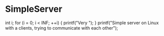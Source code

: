# SimpleServer
int i;
for (i = 0; i < INF; ++i)
{
  printf("Very ");
}
printf("Simple server on Linux with a clients, trying to communicate with each other");
